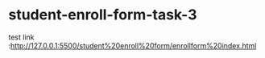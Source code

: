# student-enroll-form-task-3
test link :http://127.0.0.1:5500/student%20enroll%20form/enrollform%20index.html
